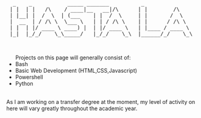 <pre>
  _    _           _____ _______          _                  _____         _____ _______       
 | |  | |   /\    / ____|__   __|/\      | |        /\      |  __ \ /\    / ____|__   __|/\    
 | |__| |  /  \  | (___    | |  /  \     | |       /  \     | |__) /  \  | (___    | |  /  \   
 |  __  | / /\ \  \___ \   | | / /\ \    | |      / /\ \    |  ___/ /\ \  \___ \   | | / /\ \  
 | |  | |/ ____ \ ____) |  | |/ ____ \   | |____ / ____ \   | |  / ____ \ ____) |  | |/ ____ \ 
 |_|  |_/_/    \_\_____/   |_/_/    \_\  |______/_/    \_\  |_| /_/    \_\_____/   |_/_/    \_\
 
        </pre>
<ul>Projects on this page will generally consist of:
  <li>Bash</li>
  <li>Basic Web Development (HTML,CSS,Javascript)</li>
  <li>Powershell</li>
  <li>Python</li>
   </ul>
   <br>
   As I am working on a transfer degree at the moment, my level of activity on here will vary greatly throughout the academic year.
